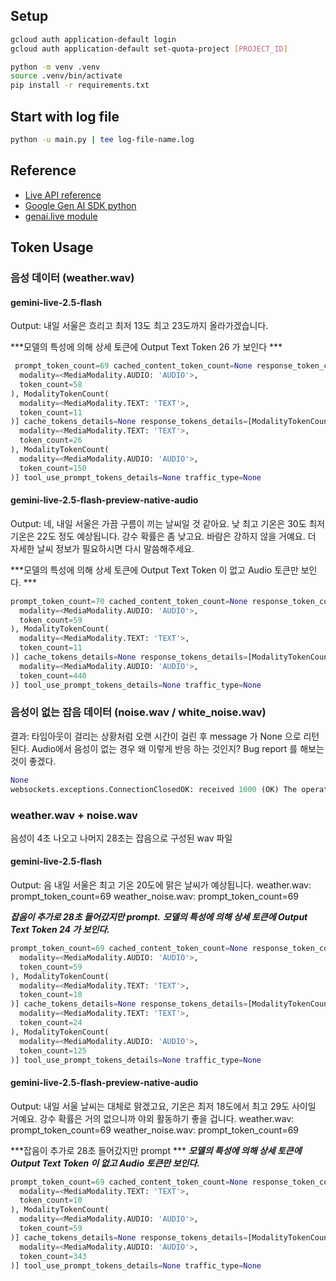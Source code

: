 
## Setup
```bash
gcloud auth application-default login
gcloud auth application-default set-quota-project [PROJECT_ID]

python -m venv .venv
source .venv/bin/activate
pip install -r requirements.txt
```

## Start with log file
```bash
python -u main.py | tee log-file-name.log
```

## Reference
 - [Live API reference](https://cloud.google.com/vertex-ai/generative-ai/docs/model-reference/multimodal-live)
 - [Google Gen AI SDK python](https://cloud.google.com/vertex-ai/generative-ai/docs/sdks/overview)
 - [genai.live module](https://googleapis.github.io/python-genai/genai.html#module-genai.live)

## Token Usage 

### 음성 데이터 (weather.wav)

#### gemini-live-2.5-flash 

Output: 내일 서울은 흐리고 최저 13도 최고 23도까지 올라가겠습니다.

***모델의 특성에 의해 상세 토큰에 Output Text Token 26 가 보인다 ***

```python
 prompt_token_count=69 cached_content_token_count=None response_token_count=176 tool_use_prompt_token_count=None thoughts_token_count=None total_token_count=245 prompt_tokens_details=[ModalityTokenCount(
  modality=<MediaModality.AUDIO: 'AUDIO'>,
  token_count=58
), ModalityTokenCount(
  modality=<MediaModality.TEXT: 'TEXT'>,
  token_count=11
)] cache_tokens_details=None response_tokens_details=[ModalityTokenCount(
  modality=<MediaModality.TEXT: 'TEXT'>,
  token_count=26
), ModalityTokenCount(
  modality=<MediaModality.AUDIO: 'AUDIO'>,
  token_count=150
)] tool_use_prompt_tokens_details=None traffic_type=None
```

#### gemini-live-2.5-flash-preview-native-audio

Output: 네, 내일 서울은 가끔 구름이 끼는 날씨일 것 같아요. 낮 최고 기온은 30도 최저 기온은 22도 정도 예상됩니다. 강수 확률은 좀 낮고요. 바람은 강하지 않을 거예요. 더 자세한 날씨 정보가 필요하시면 다시 말씀해주세요.

***모델의 특성에 의해 상세 토큰에 Output Text Token 이 없고 Audio 토큰만 보인다. ***

```python
prompt_token_count=70 cached_content_token_count=None response_token_count=440 tool_use_prompt_token_count=None thoughts_token_count=None total_token_count=510 prompt_tokens_details=[ModalityTokenCount(
  modality=<MediaModality.AUDIO: 'AUDIO'>,
  token_count=59
), ModalityTokenCount(
  modality=<MediaModality.TEXT: 'TEXT'>,
  token_count=11
)] cache_tokens_details=None response_tokens_details=[ModalityTokenCount(
  modality=<MediaModality.AUDIO: 'AUDIO'>,
  token_count=440
)] tool_use_prompt_tokens_details=None traffic_type=None
```

### 음성이 없는 잡음 데이터 (noise.wav / white_noise.wav)

결과: 타임아웃이 걸리는 상황처럼 오랜 시간이 걸린 후 message 가 None 으로 리턴된다. 
Audio에서 음성이 없는 경우 왜 이렇게 반응 하는 것인지? Bug report 를 해보는 것이 좋겠다. 

```python
None
websockets.exceptions.ConnectionClosedOK: received 1000 (OK) The operation was cancelled.; then sent 1000 (OK) The operation was cancelled.
```

###  weather.wav + noise.wav

음성이 4초 나오고 나머지 28초는 잡음으로 구성된 wav 파일 

#### gemini-live-2.5-flash 

Output: 음 내일 서울은 최고 기온 20도에 맑은 날씨가 예상됩니다.
weather.wav: prompt_token_count=69 
weather_noise.wav: prompt_token_count=69

***잡음이 추가로 28초 들어갔지만 prompt.***
***모델의 특성에 의해 상세 토큰에 Output Text Token 24 가 보인다.***

```python
prompt_token_count=69 cached_content_token_count=None response_token_count=149 tool_use_prompt_token_count=None thoughts_token_count=None total_token_count=218 prompt_tokens_details=[ModalityTokenCount(
  modality=<MediaModality.AUDIO: 'AUDIO'>,
  token_count=59
), ModalityTokenCount(
  modality=<MediaModality.TEXT: 'TEXT'>,
  token_count=10
)] cache_tokens_details=None response_tokens_details=[ModalityTokenCount(
  modality=<MediaModality.TEXT: 'TEXT'>,
  token_count=24
), ModalityTokenCount(
  modality=<MediaModality.AUDIO: 'AUDIO'>,
  token_count=125
)] tool_use_prompt_tokens_details=None traffic_type=None
```
#### gemini-live-2.5-flash-preview-native-audio

Output: 내일 서울 날씨는 대체로 맑겠고요, 기온은 최저 18도에서 최고 29도 사이일 거예요. 강수 확률은 거의 없으니까 야외 활동하기 좋을 겁니다.
weather.wav: prompt_token_count=69 
weather_noise.wav: prompt_token_count=69

***잡음이 추가로 28초 들어갔지만 prompt ***
***모델의 특성에 의해 상세 토큰에 Output Text Token 이 없고 Audio 토큰만 보인다.***

```python
prompt_token_count=69 cached_content_token_count=None response_token_count=343 tool_use_prompt_token_count=None thoughts_token_count=None total_token_count=412 prompt_tokens_details=[ModalityTokenCount(
  modality=<MediaModality.TEXT: 'TEXT'>,
  token_count=10
), ModalityTokenCount(
  modality=<MediaModality.AUDIO: 'AUDIO'>,
  token_count=59
)] cache_tokens_details=None response_tokens_details=[ModalityTokenCount(
  modality=<MediaModality.AUDIO: 'AUDIO'>,
  token_count=343
)] tool_use_prompt_tokens_details=None traffic_type=None
```

